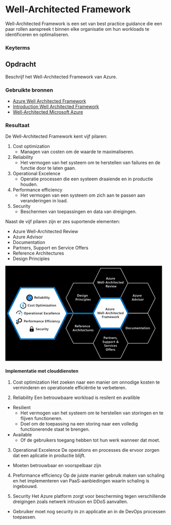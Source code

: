 # Well-Architected Framework
Well-Architected Framework is een set van best practice guidance die een paar rollen aanspreek t binnen elke organisatie om hun workloads te identificeren en optimaliseren. 

### Keyterms


## Opdracht
Beschrijf het Well-Architected Framework van Azure.

### Gebruikte bronnen
- [Azure Well Architected Framework](https://docs.microsoft.com/en-us/azure/architecture/framework/)
- [Introduction Well Architected Framework](https://azure.microsoft.com/nl-nl/blog/introducing-the-microsoft-azure-wellarchitected-framework/)
- [Well-Architected Microsoft Azure](https://www.microsoft.com/azure/partners/well-architected)

### Resultaat

De Well-Architected Framework kent vijf pilaren:
1. Cost optimization
    * Managen van costen om de waarde te maximaliseren.
2. Reliability
    * Het vermogen van het systeem om te herstellen van failures en de functie door te laten gaan.
3. Operational Excelence
    * Operatie processen die een systeem draaiende en in productie houden.
4. Performance efficiency
    * Het vermogen van een systeem om zich aan te passen aan veranderingen in load.
5. Security
    * Beschermen van toepassingen en data van dreigingen.

Naast de vijf pilaren zijn er zes suportende elementen:
* Azure Well-Architected Review
* Azure Advisor
* Documentation
* Partners, Support en Service Offers
* Reference Architectures
* Design Principles

![architected-framework](../00_includes/02_Cloud_02/architected-framework.png)

#### Implementatie met clouddiensten

1. Cost optimization
Het zoeken naar een manier om onnodige kosten te verminderen en operationele efficiëntie te verbeteren. 

2. Reliability
Een betrouwbaare workload is resilent en availible
* Resilient
  * Het vermogen van het systeem om te herstellen van storingen en te flijven functioneren.
  * Doel om de toepassing na een storing naar een volledig functionerende staat te brengen.
* Available
  * Of de gebruikers toegang hebben tot hun werk wanneer dat moet. 

3. Operational Excelence
De operations en processes die ervoor zorgen dat een aplicatie in productie blijft.
* Moeten betrouwbaar en voorspelbaar zijn

4. Preformance efficiency
Op de juiste manier gebruik maken van schaling en het implementeren van PaaS-aanbiedingen waarin schaling is ingebouwd.

5. Security
Het Azure platform zorgt voor bescherming tegen verschillende dreigingen zoals netwerk intrusion en DDoS aanvallen.
* Gebruiker moet nog security in zn applicatie an in de DevOps processen toepassen. 
